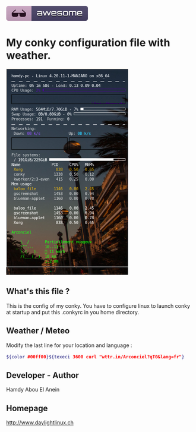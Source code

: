 ![Awesome](awesome.svg)

# My conky configuration file with weather. 


![Screenshot](conky.png)


## What's this file ?

This is the config of my conky. You have to configure linux to launch conky at startup and put this .conkyrc in you home directory.  


## Weather / Meteo

Modify the last line for your location and language :

```sh
${color #00ff00}${texeci 3600 curl "wttr.in/Arconciel?qT0&lang=fr"}
```

## Developer - Author

Hamdy Abou El Anein

## Homepage

http://www.daylightlinux.ch 

